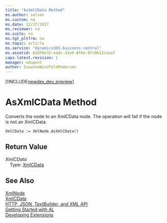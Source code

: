 ```yaml
---
title: "AsXmlCData Method"
ms.author: solsen
ms.custom: na
ms.date: 12/27/2017
ms.reviewer: na
ms.suite: na
ms.tgt_pltfrm: na
ms.topic: article
ms.service: "dynamics365-business-central"
ms.assetid: 620f0e32-eadc-43e9-8f6e-8fc0b12c3aaf
caps.latest.revision: 1
manager: edupont
author: SusanneWindfeldPedersen
---
```


[!INCLUDE[newdev_dev_preview](../includes/newdev_dev_preview.md)]

# AsXmlCData Method
Converts the node to an XmlCData node. The operation will fail if the node is not an XmlCData.  
```  
XmlCData := XmlNode.AsXmlCData()  
```  
## Return Value
*XmlCData*  
&emsp;Type: [XmlCData](xmlcdata-class.md)  
  
## See Also
[XmlNode](xmlnode-class.md)  
[XmlCData](xmlcdata-class.md)  
[HTTP, JSON, TextBuilder, and XML API](../devenv-restapi-overview.md)  
[Getting Started with AL](../devenv-get-started.md)  
[Developing Extensions](../devenv-dev-overview.md)  
